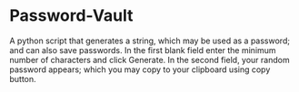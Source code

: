 # Password-Vault
A python script that generates a string,  which may be used as a password; and can also save passwords.
In the first blank field enter the minimum number of characters and click Generate.
In the second field, your random password appears; which you may copy to your clipboard using copy button.
